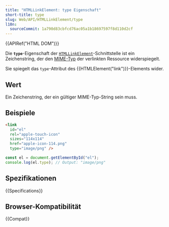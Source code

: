 ```yaml
---
title: "HTMLLinkElement: type Eigenschaft"
short-title: type
slug: Web/API/HTMLLinkElement/type
l10n:
  sourceCommit: 1a790d83cbfcd76ac05a1b18697597f8d110d2cf
---
```


{{APIRef("HTML DOM")}}

Die **`type`**-Eigenschaft der [`HTMLLinkElement`](/de/docs/Web/API/HTMLLinkElement)-Schnittstelle ist ein Zeichenstring, der den [MIME-Typ](/de/docs/Glossary/MIME_type) der verlinkten Ressource widerspiegelt.

Sie spiegelt das `type`-Attribut des {{HTMLElement("link")}}-Elements wider.

## Wert

Ein Zeichenstring, der ein gültiger MIME-Typ-String sein muss.

## Beispiele

```html
<link
  id="el"
  rel="apple-touch-icon"
  sizes="114x114"
  href="apple-icon-114.png"
  type="image/png" />
```

```js
const el = document.getElementById("el");
console.log(el.type); // Output: "image/png"
```

## Spezifikationen

{{Specifications}}

## Browser-Kompatibilität

{{Compat}}
